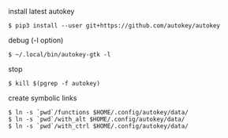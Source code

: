 
install latest autokey

```
$ pip3 install --user git+https://github.com/autokey/autokey
```

debug (-l option)

```
$ ~/.local/bin/autokey-gtk -l
```

stop

```
$ kill $(pgrep -f autokey)
```

create symbolic links

```
$ ln -s `pwd`/functions $HOME/.config/autokey/data/
$ ln -s `pwd`/with_alt $HOME/.config/autokey/data/
$ ln -s `pwd`/with_ctrl $HOME/.config/autokey/data/
```

